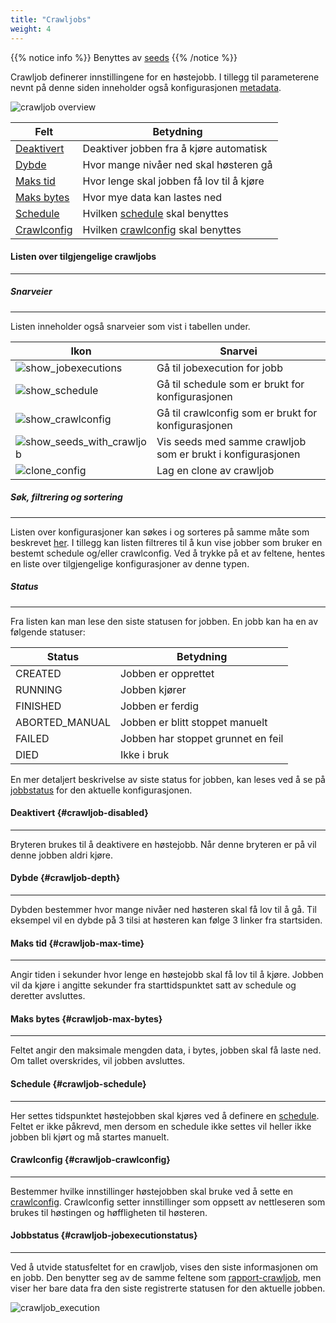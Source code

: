 ```yaml
---
title: "Crawljobs"
weight: 4
---
```


{{% notice info %}}
Benyttes av [seeds](../seed)
{{% /notice %}}


Crawljob definerer innstillingene for en høstejobb. I tillegg til parameterene nevnt på denne siden 
inneholder også konfigurasjonen [metadata](../#veidemann-meta).

![crawljob overview](/veidemann/docs/img/crawljob/veidemann_dashboard_crawljob_overview.png)  


Felt                                | Betydning
------------------------------------|------------------------------------------
[Deaktivert](#crawljob-disabled)    | Deaktiver jobben fra å kjøre automatisk 
[Dybde](#crawljob-depth)            | Hvor mange nivåer ned skal høsteren gå
[Maks tid](#crawljob-max-time)      | Hvor lenge skal jobben få lov til å kjøre
[Maks bytes](#crawljob-max-bytes)   | Hvor mye data kan lastes ned
[Schedule](#crawljob-schedule)      | Hvilken [schedule](../schedule) skal benyttes
[Crawlconfig](#crawljob-crawlconfig)| Hvilken [crawlconfig](../crawlconfig) skal benyttes    

  
#### Listen over tilgjengelige crawljobs
-----------------------------------------------------------------
##### Snarveier
----------------
Listen inneholder også snarveier som vist i tabellen under.  
 
Ikon                                                                                           |Snarvei
-----------------------------------------------------------------------------------------------|--------------------------------------------------------------
![show_jobexecutions](/veidemann/docs/img/icons/veidemann_dashboard_icon_report_crawljob.png)  | Gå til jobexecution for jobb
![show_schedule](/veidemann/docs/img/icons/veidemann_dashboard_icon_schedule.png)              | Gå til schedule som er brukt for konfigurasjonen
![show_crawlconfig](/veidemann/docs/img/icons/veidemann_dashboard_icon_crawlconfig.png)        | Gå til crawlconfig som er brukt for konfigurasjonen
![show_seeds_with_crawljob](/veidemann/docs/img/icons/veidemann_dashboard_icon_list_seeds.png) | Vis seeds med samme crawljob som er brukt i konfigurasjonen
![clone_config](/veidemann/docs/img/icons/veidemann_dashboard_icon_clone_config.png)           | Lag en clone av crawljob 

##### Søk, filtrering og sortering
----------------------------------
Listen over konfigurasjoner kan søkes i og sorteres på samme måte som beskrevet [her](../#config-search-filter-sort).
I tillegg kan listen filtreres til å kun vise jobber som bruker en bestemt schedule og/eller crawlconfig.
Ved å trykke på et av feltene, hentes en liste over tilgjengelige konfigurasjoner av denne typen. 

##### Status 
------------
Fra listen kan man lese den siste statusen for jobben. En jobb kan ha en av følgende statuser:  

Status         | Betydning
-------------- |--------------- 
CREATED        | Jobben er opprettet
RUNNING        | Jobben kjører
FINISHED       | Jobben er ferdig
ABORTED_MANUAL | Jobben er blitt stoppet manuelt
FAILED         | Jobben har stoppet grunnet en feil
DIED           | Ikke i bruk

En mer detaljert beskrivelse av siste status for jobben, kan leses ved å se på [jobbstatus](#crawljob-jobexecutionstatus)
for den aktuelle konfigurasjonen. 

#### Deaktivert {#crawljob-disabled}
--------------------------------------
Bryteren brukes til å deaktivere en høstejobb. Når denne bryteren er på vil denne jobben aldri kjøre.

#### Dybde {#crawljob-depth}
----------------------------
Dybden bestemmer hvor mange nivåer ned høsteren skal få lov til å gå. Til eksempel vil en dybde på 3 tilsi at høsteren
kan følge 3 linker fra startsiden.

#### Maks tid {#crawljob-max-time}
----------------------------------  
Angir tiden i sekunder hvor lenge en høstejobb skal få lov til å kjøre.
Jobben vil da kjøre i angitte sekunder fra starttidspunktet satt av schedule og deretter avsluttes.

#### Maks bytes {#crawljob-max-bytes}
-------------------------------------  
Feltet angir den maksimale mengden data, i bytes, jobben skal få laste ned. Om tallet overskrides, vil jobben avsluttes. 


#### Schedule {#crawljob-schedule}
----------------------------------  
Her settes tidspunktet høstejobben skal kjøres ved å definere en [schedule](../schedule).
Feltet er ikke påkrevd, men dersom en schedule ikke settes vil heller ikke jobben bli kjørt og må
startes manuelt.


#### Crawlconfig {#crawljob-crawlconfig}
----------------------------------------
Bestemmer hvilke innstillinger høstejobben skal bruke ved å sette en [crawlconfig](../crawlconfig).
Crawlconfig setter innstillinger som oppsett av nettleseren som brukes til høstingen og høffligheten til høsteren.


#### Jobbstatus {#crawljob-jobexecutionstatus}
----------------------------------------------
Ved å utvide statusfeltet for en crawljob, vises den siste informasjonen om en jobb.
Den benytter seg av de samme feltene som [rapport-crawljob](../../report/crawljob), 
men viser her bare data fra den siste registrerte statusen for den aktuelle jobben. 

![crawljob_execution](/veidemann/docs/img/crawljob/veidemann_dashboard_crawljob_jobexecution.png)
